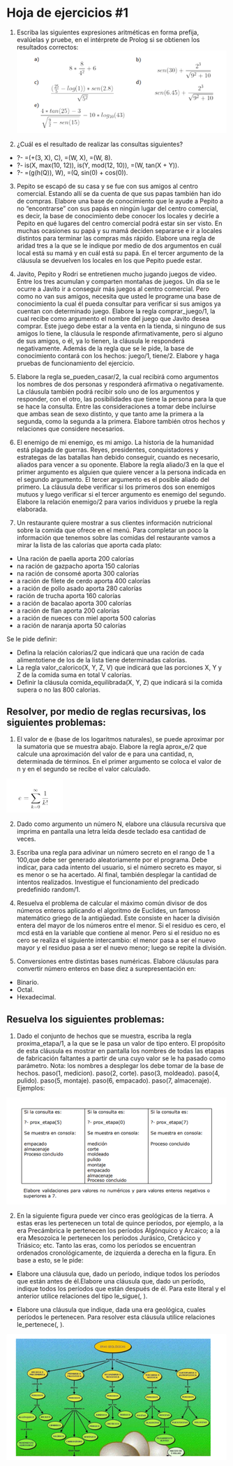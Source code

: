 # Hoja de ejercicios #1

1. Escriba las siguientes expresiones aritméticas en forma prefija, evalúelas y pruebe,
en el intérprete de Prolog si se obtienen los resultados correctos:
![EX](/Src/ejercicio_1.PNG)

2. ¿Cuál es el resultado de realizar las consultas siguientes?
* ?- =(+(3, X), C), =(W, X), =(W, 8).
* ?- is(X, max(10, 12)), is(Y, mod(12, 10)), =(W, tan(X + Y)).
* ?- =(g(h(Q)), W), =(Q, sin(0) + cos(0)).

3. Pepito se escapó de su casa y se fue con sus amigos al centro comercial. Estando
allí se da cuenta de que sus papas también han ido de compras. Elabore una base
de conocimiento que le ayude a Pepito a no “encontrarse” con sus papás en ningún
lugar del centro comercial, es decir, la base de conocimiento debe conocer los
locales y decirle a Pepito en qué lugares del centro comercial podrá estar sin ser
visto. En muchas ocasiones su papá y su mamá deciden separarse e ir a locales
distintos para terminar las compras más rápido. Elabore una regla de aridad tres a
la que se le indique por medio de dos argumentos en cuál local está su mamá y en
cuál está su papá. En el tercer argumento de la cláusula se devuelven los locales
en los que Pepito puede estar.

4. Javito, Pepito y Rodri se entretienen mucho jugando juegos de video. Entre los
tres acumulan y comparten montañas de juegos. Un día se le ocurre a Javito ir a
conseguir más juegos al centro comercial. Pero como no van sus amigos, necesita
que usted le programe una base de conocimiento la cual él pueda consultar para
verificar si sus amigos ya cuentan con determinado juego. Elabore la regla
comprar_juego/1, la cual recibe como argumento el nombre del juego que Javito
desea comprar. Este juego debe estar a la venta en la tienda, si ninguno de sus
amigos lo tiene, la cláusula le responde afirmativamente, pero si alguno de sus
amigos, o él, ya lo tienen, la cláusula le responderá negativamente. Además de la
regla que se le pide, la base de conocimiento contará con los hechos: juego/1,
tiene/2. Elabore y haga pruebas de funcionamiento del ejercicio.

5. Elabore la regla se_pueden_casar/2, la cual recibirá como argumentos los nombres
de dos personas y responderá afirmativa o negativamente. La cláusula también
podrá recibir solo uno de los argumentos y responder, con el otro, las posibilidades
que tiene la persona para la que se hace la consulta. Entre las consideraciones a
tomar debe incluirse que ambas sean de sexo distinto, y que tanto ame la primera
a la segunda, como la segunda a la primera. Elabore también otros hechos y
relaciones que considere necesarios.

6. El enemigo de mi enemigo, es mi amigo. La historia de la humanidad está plagada
de guerras. Reyes, presidentes, conquistadores y estrategas de las batallas han
debido conseguir, cuando es necesario, aliados para vencer a su oponente. Elabore
la regla aliado/3 en la que el primer argumento es alguien que quiere vencer a la
persona indicada en el segundo argumento. El tercer argumento es el posible
aliado del primero. La cláusula debe verificar si los primeros dos son enemigos
mutuos y luego verificar si el tercer argumento es enemigo del segundo. Elabore la
relación enemigo/2 para varios individuos y pruebe la regla elaborada.

7. Un restaurante quiere mostrar a sus clientes información nutricional sobre la
comida que ofrece en el menú. Para completar un poco la información que
tenemos sobre las comidas del restaurante vamos a mirar la lista de las calorías
que aporta cada plato:
* Una ración de paella aporta 200 calorías
* na ración de gazpacho aporta 150 calorías
* na ración de consomé aporta 300 calorías
* a ración de filete de cerdo aporta 400 calorías
* a ración de pollo asado aporta 280 calorías
*  ración de trucha aporta 160 calorías
* a ración de bacalao aporta 300 calorías
* a ración de flan aporta 200 calorías
* a ración de nueces con miel aporta 500 calorías
* a ración de naranja aporta 50 calorías

Se le pide definir:
- Defina la relación calorias/2 que indicará que una ración de cada
alimentotiene de los de la lista tiene determinadas calorías.
- La regla valor_calorico(X, Y, Z, V) que indicará que las porciones X, Y y
Z de la comida suma en total V calorías.
- Definir la cláusula comida_equilibrada(X, Y, Z) que indicará si la comida
supera o no las 800 calorías.

## Resolver, por medio de reglas recursivas, los siguientes problemas:

1. El valor de e (base de los logaritmos naturales), se puede aproximar por la
sumatoria que se muestra abajo. Elabore la regla aprox_e/2 que calcule una
aproximación del valor de e para una cantidad, n, determinada de términos. En el
primer argumento se coloca el valor de n y en el segundo se recibe el valor
calculado.

![EX](/Src/ejercicio_1b.PNG)

2. Dado como argumento un número N, elabore una cláusula recursiva que imprima
en pantalla una letra leída desde teclado esa cantidad de veces.

3. Escriba una regla para adivinar un número secreto en el rango de 1 a 100,que
debe ser generado aleatoriamente por el programa. Debe indicar, para cada
intento del usuario, si el número secreto es mayor, si es menor o se ha acertado.
Al final, también desplegar la cantidad de intentos realizados. Investigue el
funcionamiento del predicado predefinido random/1.

4. Resuelva el problema de calcular el máximo común divisor de dos números
enteros aplicando el algoritmo de Euclides, un famoso matemático griego de la
antigüedad. Este consiste en hacer la división entera del mayor de los números
entre el menor. Si el residuo es cero, el mcd está en la variable que contiene al
menor. Pero si el residuo no es cero se realiza el siguiente intercambio: el menor
pasa a ser el nuevo mayor y el residuo pasa a ser el nuevo menor; luego se
repite la división.

5. Conversiones entre distintas bases numéricas. Elabore cláusulas para convertir
número enteros en base diez a surepresentación en:
* Binario.
* Octal.
* Hexadecimal.

## Resuelva los siguientes problemas:
1. Dado el conjunto de hechos que se muestra, escriba la regla proxima_etapa/1, a la
que se le pasa un valor de tipo entero. El propósito de esta cláusula es mostrar en
pantalla los nombres de todas las etapas de fabricación faltantes a partir de una
cuyo valor se le ha pasado como parámetro. Nota: los nombres a desplegar los
debe tomar de la base de hechos.
paso(1, medicion).
paso(2, corte).
paso(3, moldeado).
paso(4, pulido).
paso(5, montaje).
paso(6, empacado).
paso(7, almacenaje).
Ejemplos:

![EX](/Src/ejercicio_1c.PNG)


2. En la siguiente figura puede ver cinco eras geológicas de la tierra. A estas eras les
pertenecen un total de quince períodos, por ejemplo, a la era Precámbrica le
pertenecen los períodos Algónquico y Arcaico; a la era Mesozoica le pertenecen los
períodos Jurásico, Cretácico y Triásico; etc. Tanto las eras, como los períodos se
encuentran ordenados cronológicamente, de izquierda a derecha en la figura. En
base a esto, se le pide:

* Elabore una cláusula que, dado un período, indique todos los períodos que
están antes de él.Elabore una cláusula que, dado un período, indique todos los
períodos que están después de él. Para este literal y el anterior utilice
relaciones del tipo le_sigue(<periodo anterior>, <periodo posterior>).
  
* Elabore una cláusula que indique, dada una era geológica, cuales períodos le
pertenecen. Para resolver esta cláusula utilice relaciones le_pertenece(<era>,
<periodo>).
  
![EX](/Src/ejercicio_2c.PNG)
